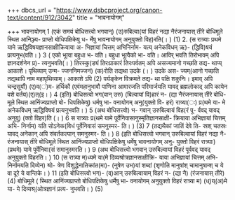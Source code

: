 +++
dbcs_url = "https://www.dsbcproject.org/canon-text/content/912/3042"
title = "भावनायोगम्"

+++
भावनायोगम्
1 (एकं समयं बोधिसत्त्वो
भगवान्) (उ)रुबिल्वा(यां
विहरं नद्या नैरंजनायास्
तीरे बोधिमूले स्थित आनिञ्ज्य-
प्राप्तो बोधिपक्षिकेषु ध-
र्मेषु भावनायोगम् अनुयुक्तो
विह)रति(। )
(1)
2. (स रात्र्याः प्रथमे यामे
ऋद्धिविषयज्ञानसाक्षीक्रियाया अ-
भिज्ञायां चित्तम् अभिनिर्नाम-
यत्य् अनेकविधम् ऋ)-
(द्धिवि)षयं प्रत्यनुभ(वति। )
3 ( एको भूत्वा बहुधा भ-
वति। बहुधा भूत्वैको भा-
वति। आविर् भवति तिरोभावम्
अपि ज्ञानदर्शनेन प्र)-
त्यनुभवति(। ) तिरस्कु(ड्यं
तिरःप्राकारं तिरःपर्वतम्
अपि असज्यमानो गच्छति तद्य-
थाप्य् आकाशे। पृथिव्याम् उन्म-
ज्जननिमज्जनं) (क)रोति
तद्यथा उदके (। ) उदके अस-
ज्यम्(आनो गच्छति तद्यथापि
नाम महापृथिव्याम्। आकाशे ऽपि
(2)
पर्यङ्केन विक्रमते तद्य-
था पक्षि शकुनिः। इमाव् अपि
चन्द्रसूर्यौ) (ए)व(ं)म-
हर्धिकौ (एवंमहानुभावौ
पाणिना आमारजति परिमार्जयति
यावद् ब्रह्मलोकाद् अपि कायेन
वशे वर्तय)(ए)त्(इ। )
4 (इति) बोधिसत्वो भग(वान्
उरु) (बिल्वायां वि)हारं न-
(द्या नैरंजनायास् तीरे बोधि-
मूले स्थित आनिंज्यप्राप्तो बो-
धिपक्षिकेषु) धर्मषु भा-
वनायोगम् अनु(युक्तो वि-
हरं) रात्र्या(ः) प्र(थमे या-
मे अनेकविधम् ऋद्धिविषयं
प्रत्यनुभवति। )
5 (अथ बोधिसत्त्वो) भ-
गवान् उरुबिल्वायं विह(रं पू-
र्ववद् यावद् अनुयु) (क्तो
विहर)ति (। )
6 स रात्र्याः प्र(थमे यामे
पूर्वेनिवासानुस्मृतिज्ञानसाक्षी-
क्रियाया अभिज्ञायां चित्तम् अभि-
निर्नाम) यति सोऽनेक(विधं
पूर्वेनिवासं समनुस्मर-
ति। )
(3)
7 (तद्यथैकां जातिं देवे ति-
स्रश् चतस्रः यावद् अनेकान् अपि
संवर्तकल्पान् समनुस्मर-
ति। )
8 (इति बोधिसत्त्वो भगवान्
उरुबिल्वायां विहरं नद्या नै-
रंजनायास् तीरे बोधिमूले स्थित
आनिंज्यप्राप्तो बोधिपक्षिकेषु
धर्मेषु भावनायोगम् अनु-
युक्तो विहरं रात्र्याः)
(प्रथमे) यामे पूर्वेनिवा(सं
समानुस्मरति। )
9 (अथ बोधिसत्त्वो भगवान्
उरुबिल्वायां विहरं पूर्ववद्
यावद् अनुयुक्तो विहरति। )
10 (स रात्र्या म)ध्यमे
या(मे दिव्यश्रोत्रज्ञानसाक्षीक्रि-
याया अभिज्ञायां चित्तम् अभि-
निर्नामयति दिव्येन) श्रो-
त्रेण विशुद्धेनातिक्रांत(मा)-
(नुषेण उभ)यां शब्दां
(शृणोति मानुषांश् चामानुषाम्श्
च ये वा दूरे ये वान्तिके। )
11 (इति बोधिसत्त्वो भग)-
(व्)आन् उरुबिल्वायाम् विहरं न-
(द्या नै) (रंजनायास् तीरे)
(4)
बोधिमूले ( स्थित आनिंज्यप्राप्तो
बोधिपक्षिकेषु धर्मेषु भा-
वनायोगम् अनुयुक्तो विहरं
रात्र्या म) (ध्)य्(अ)मे या-
मे दिव्यश्र्(ओत्रज्ञानं प्रत्य-
नुभवति। )
(5)
